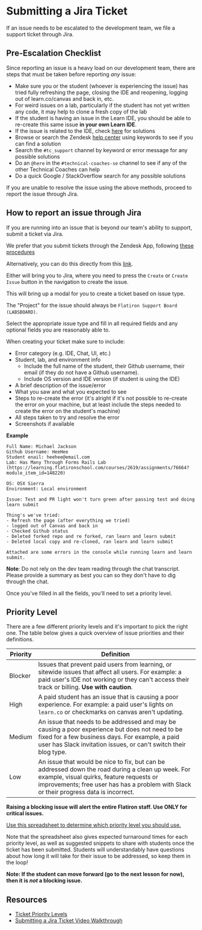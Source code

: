 # Submitting a Jira Ticket

If an issue needs to be escalated to the development team, we file a support ticket through Jira.

## Pre-Escalation Checklist

Since reporting an issue is a heavy load on our development team, there are steps that must be taken before reporting _any_ issue:

- Make sure you or the student (whoever is experiencing the issue) has tried fully refreshing the page, closing the IDE and reopening, logging out of learn.co/canvas and back in, etc.
- For weird issues on a lab, particularly if the student has not yet written any code, it may help to clone a fresh copy of the lab
- If the student is having an issue in the Learn IDE, you should be able to re-create this same issue **in your own Learn IDE**.
- If the issue is related to the IDE, check [here](https://docs.google.com/document/d/1QBE_VOFTu46iKQATk-dfHl-8AJfuMIowOhE9_kbFEU0/edit?ts=5df212e2&pli=1) for solutions
- Browse or search the Zendesk [help center](https://flatironschoolsupport.zendesk.com/hc/en-us) using keywords to see if you can find a solution
- Search the `#tc_support` channel by keyword or error message for any possible solutions
- Do an `@here` in the `#technical-coaches-se` channel to see if any of the other Technical Coaches can help
- Do a quick Google / StackOverflow search for any possible solutions

If you are unable to resolve the issue using the above methods, proceed to report the issue through Jira.

## How to report an issue through Jira
If you are running into an issue that is beyond our team's ability to support, submit a ticket via Jira. 

We prefer that you submit tickets through the Zendesk App, following [these procedures](https://docs.google.com/document/d/1-EjaOf8V0ONLhzzX236FR8cgUeCXR2xiW1yIjwNktqU/edit#bookmark=id.fg7sbt74ij2i)

Alternatively, you can do this directly from this [link](https://flatiron.atlassian.net/projects/TS?selectedItem=com.atlassian.jira.jira-projects-plugin%3Areport-page).

Either will bring you to Jira, where you need to press the `Create`  or `Create Issue` button in the navigation to create the issue.

This will bring up a modal for you to create a ticket based on issue type.

The "Project" for the issue should always be `Flatiron Support Board (LABSBOARD)`.

Select the appropriate issue type and fill in all required fields and any optional fields you are reasonably able to.

When creating your ticket make sure to include:

* Error category (e.g. IDE, Chat, UI, etc.)
* Student, lab, and environment info
  * Include the full name of the student, their Github username, their email (if they do not have a Github username).
  * Include OS version and IDE version (if student is using the IDE)
* A brief description of the issue/error
* What you saw and what you expected to see
* Steps to re-create the error (it's alright if it's not possible to re-create the error on your machine, but at least include the steps needed to create the error on the student's machine)
* All steps taken to try and resolve the error
* Screenshots if available

**Example**
```
Full Name: Michael Jackson
Github Username: HeeHee
Student enail: heehee@email.com
Lab: Has Many Through Forms Rails Lab (https://learning.flatironschool.com/courses/2619/assignments/76664?module_item_id=148220)

OS: OSX Sierra
Environment: Local environment

Issue: Test and PR light won't turn green after passing test and doing learn submit

Thing's we've tried:
- Refresh the page (after everything we tried)
- logged out of Canvas and back in
- Checked Github status
- Deleted forked repo and re forked, ran learn and learn submit
- Deleted local copy and re-cloned, ran learn and learn submit

Attached are some errors in the console while running learn and learn submit. 
```

**Note**: Do not rely on the dev team reading through the chat transcript. Please provide a summary as best you can so they don't have to dig through the chat.

Once you've filled in all the fields, you'll need to set a priority level.

## Priority Level

There are a few different priority levels and it's important to pick the right one. The table below gives a quick overview of issue priorities and their definitions.

| Priority | Definition |
| -------- | ---------- |
| Blocker | Issues that prevent paid users from learning, or sitewide issues that affect all users. For example: a paid user's IDE not working or they can't access their track or billing. **Use with caution**. |
| High | A paid student has an issue that is causing a poor experience. For example: a paid user's lights on `learn.co` or checkmarks on canvas aren't updating.
| Medium | An issue that needs to be addressed and may be causing a poor experience but does not need to be fixed for a few business days. For example, a paid user has Slack invitation issues, or can't switch their blog type.
| Low | An issue that would be nice to fix, but can be addressed down the road during a clean up week. For example, visual quirks, feature requests or improvements; free user has has a problem with Slack or their progress data is incorrect.

**Raising a blocking issue will alert the entire Flatiron staff. Use ONLY for critical issues.**

[Use this spreadsheet to determine which priority level you should use.](https://docs.google.com/a/flatironschool.com/spreadsheets/d/1_yr-CsT0hIfSEcz9vv9yjkRGWQLeKmG40SNjywphoOc/edit?usp=sharing)

Note that the spreadsheet also gives expected turnaround times for each priority level, as well as suggested snippets to share with students once the ticket has been submitted. Students will understandably have questions about how long it will take for their issue to be addressed, so keep them in the loop!

**Note: If the student can move forward (go to the next lesson for now), then it is *not* a blocking issue.**

## Resources

* [Ticket Priority Levels](https://docs.google.com/a/flatironschool.com/spreadsheets/d/1_yr-CsT0hIfSEcz9vv9yjkRGWQLeKmG40SNjywphoOc/edit?usp=sharing)
* [Submitting a Jira Ticket Video Walkthrough](https://www.youtube.com/watch?v=9LC_G99xHlY&feature=youtu.be)
